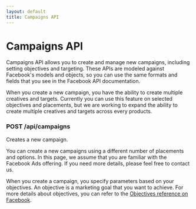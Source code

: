 ```yaml
---
layout: default
title: Campaigns API
---
```


# Campaigns API
Campaigns API allows you to create and manage new campaigns, including setting objectives and targeting. These APIs are modeled against Facebook's models and objects, so you can use the same formats and fields that you see in the Facebook API documentation.

When you create a new campaign, you have the ability to create multiple creatives and targets. Currently you can use this feature on selected objectives and placements, but we are working to expand the ability to create multiple creatives and targets across every products.

### POST /api/campaigns
Creates a new campaign.

You can create a new campaigns using a different number of placements and options. In this page, we assume that you are familiar with the Facebook Ads offering. If you need more details, please feel free to contact us.

When you create a campaign, you specify parameters based on your objectives. An objective is a marketing goal that you want to achieve. For more details about objectives, you can refer to the [Objectives reference on Facebook](https://developers.facebook.com/docs/reference/ads-api/new-campaign-structure-faq).
